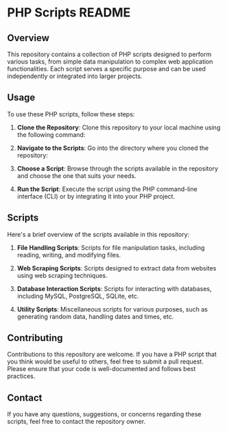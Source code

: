 # PHP Scripts README

## Overview
This repository contains a collection of PHP scripts designed to perform various tasks, from simple data manipulation to complex web application functionalities. Each script serves a specific purpose and can be used independently or integrated into larger projects.

## Usage
To use these PHP scripts, follow these steps:

1. **Clone the Repository**: Clone this repository to your local machine using the following command:

2. **Navigate to the Scripts**: Go into the directory where you cloned the repository:

3. **Choose a Script**: Browse through the scripts available in the repository and choose the one that suits your needs.

4. **Run the Script**: Execute the script using the PHP command-line interface (CLI) or by integrating it into your PHP project.

## Scripts
Here's a brief overview of the scripts available in this repository:

1. **File Handling Scripts**: Scripts for file manipulation tasks, including reading, writing, and modifying files.

2. **Web Scraping Scripts**: Scripts designed to extract data from websites using web scraping techniques.

3. **Database Interaction Scripts**: Scripts for interacting with databases, including MySQL, PostgreSQL, SQLite, etc.

4. **Utility Scripts**: Miscellaneous scripts for various purposes, such as generating random data, handling dates and times, etc.

## Contributing
Contributions to this repository are welcome. If you have a PHP script that you think would be useful to others, feel free to submit a pull request. Please ensure that your code is well-documented and follows best practices.

## Contact
If you have any questions, suggestions, or concerns regarding these scripts, feel free to contact the repository owner.
